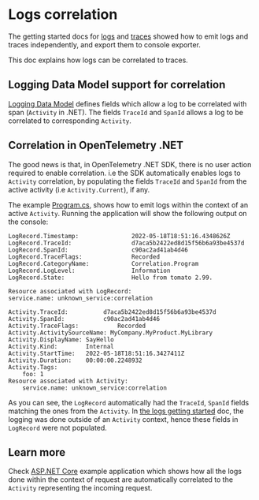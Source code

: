 # Logs correlation

The getting started docs for [logs](../getting-started/README.md) and
[traces](../../traces/getting-started/readme.md) showed how to emit logs and
traces independently, and export them to console exporter.

This doc explains how logs can be correlated to traces.

## Logging Data Model support for correlation

[Logging Data
Model](https://github.com/open-telemetry/opentelemetry-specification/blob/main/specification/logs/data-model.md#trace-context-fields)
defines fields which allow a log to be correlated with span (`Activity` in
.NET). The fields `TraceId` and `SpanId` allows a log to be correlated to
corresponding `Activity`.

## Correlation in OpenTelemetry .NET

The good news is that, in OpenTelemetry .NET SDK, there is no user action
required to enable correlation. i.e the SDK automatically enables logs to
`Activity` correlation, by populating the fields `TraceId` and `SpanId` from the
active activity (i.e `Activity.Current`), if any.

The example [Program.cs](./Program.cs), shows how to emit logs within the context
of an active `Activity`. Running the application will show the following output
on the console:

```text
LogRecord.Timestamp:               2022-05-18T18:51:16.4348626Z
LogRecord.TraceId:                 d7aca5b2422ed8d15f56b6a93be4537d
LogRecord.SpanId:                  c90ac2ad41ab4d46
LogRecord.TraceFlags:              Recorded
LogRecord.CategoryName:            Correlation.Program
LogRecord.LogLevel:                Information
LogRecord.State:                   Hello from tomato 2.99.

Resource associated with LogRecord:
service.name: unknown_service:correlation

Activity.TraceId:          d7aca5b2422ed8d15f56b6a93be4537d
Activity.SpanId:           c90ac2ad41ab4d46
Activity.TraceFlags:           Recorded
Activity.ActivitySourceName: MyCompany.MyProduct.MyLibrary
Activity.DisplayName: SayHello
Activity.Kind:        Internal
Activity.StartTime:   2022-05-18T18:51:16.3427411Z
Activity.Duration:    00:00:00.2248932
Activity.Tags:
    foo: 1
Resource associated with Activity:
    service.name: unknown_service:correlation
```

As you can see, the `LogRecord` automatically had the `TraceId`, `SpanId` fields
matching the ones from the `Activity`. In [the logs getting
started](../getting-started/README.md) doc, the logging was done outside of an
`Activity` context, hence these fields in `LogRecord` were not populated.

## Learn more

Check [ASP.NET Core](../../../examples/AspNetCore/README.md) example application
which shows how all the logs done within the context of request are
automatically correlated to the `Activity` representing the incoming request.
